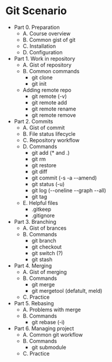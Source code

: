 # Git Scenario
- Part 0. Preparation
  - A. Course overview
  - B. Common gist of git
  - C. Installation
  - D. Configuration
- Part 1. Work in repository
  - A. Gist of repository
  - B. Common commands
    - git clone
    - git init
  - Adding remote repo
    - git remote (-v)
    - git remote add
    - git remote rename
    - git remote remove
- Part 2. Commits
  - A. Gist of commit
  - B. File status lifecycle
  - C. Repository workflow
  - D. Commands
    - git add (* and .)
    - git rm
    - git restore
    - git diff
    - git commit (-s -a --amend)
    - git status (-u)
    - git log (--oneline --graph --all)
    - git tag
  - E. Helpful files
    - .gitkeep
    - .gitignore
- Part 3. Branching
  - A. Gist of brances
  - B. Commands
    - git branch
    - git checkout
    - git switch (?)
    - git stash
- Part 4. Merging
  - A. Gist of merging
  - B. Commands
    - git merge
    - git mergetool (defatult, meld)
  - C. Practice
- Part 5. Rebasing
  - A. Problems with merge
  - B. Commands
    - git rebase (-i)
- Part 6. Managing project
  - A. Common git workflow
  - B. Commands
    - git submodule
  - C. Practice
